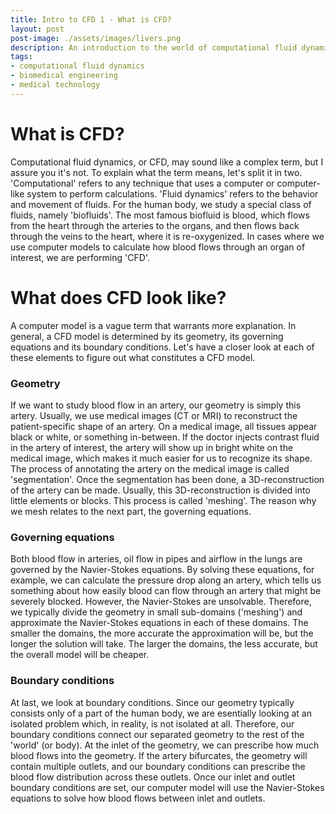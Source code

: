 ```yaml
---
title: Intro to CFD 1 - What is CFD? 
layout: post
post-image: ./assets/images/livers.png
description: An introduction to the world of computational fluid dynamics.
tags:
- computational fluid dynamics
- biomedical engineering
- medical technology
---
```


# What is CFD?

Computational fluid dynamics, or CFD, may sound like a complex term, but I assure you it's not. To explain what the term means, let's split it in two. 'Computational' refers to any technique that uses a computer or computer-like system to perform calculations. 'Fluid dynamics' refers to the behavior and movement of fluids. For the human body, we study a special class of fluids, namely 'biofluids'. The most famous biofluid is blood, which flows from the heart through the arteries to the organs, and then flows back through the veins to the heart, where it is re-oxygenized. In cases where we use computer models to calculate how blood flows through an organ of interest, we are performing 'CFD'. 

# What does CFD look like? 
A computer model is a vague term that warrants more explanation. In general, a CFD model is determined by its geometry, its governing equations and its boundary conditions. Let's have a closer look at each of these elements to figure out what constitutes a CFD model. 

### Geometry 
If we want to study blood flow in an artery, our geometry is simply this artery. Usually, we use medical images (CT or MRI) to reconstruct the patient-specific shape of an artery. On a medical image, all tissues appear black or white, or something in-between. If the doctor injects contrast fluid in the artery of interest, the artery will show up in bright white on the medical image, which makes it much easier for us to recognize its shape. The process of annotating the artery on the medical image is called 'segmentation'. Once the segmentation has been done, a 3D-reconstruction of the artery can be made. Usually, this 3D-reconstruction is divided into little elements or blocks. This process is called 'meshing'. The reason why we mesh relates to the next part, the governing equations. 

### Governing equations 
Both blood flow in arteries, oil flow in pipes and airflow in the lungs are governed by the Navier-Stokes equations. By solving these equations, for example, we can calculate the pressure drop along an artery, which tells us something about how easily blood can flow through an artery that might be severely blocked. However, the Navier-Stokes are unsolvable. Therefore, we typically divide the geometry in small sub-domains ('meshing') and approximate the Navier-Stokes equations in each of these domains. The smaller the domains, the more accurate the approximation will be, but the longer the solution will take. The larger the domains, the less accurate, but the overall model will be cheaper. 

### Boundary conditions 
At last, we look at boundary conditions. Since our geometry typically consists only of a part of the human body, we are esentially looking at an isolated problem which, in reality, is not isolated at all. Therefore, our boundary conditions connect our separated geometry to the rest of the 'world' (or body). At the inlet of the geometry, we can prescribe how much blood flows into the geometry. If the artery bifurcates, the geometry will contain multiple outlets, and our boundary conditions can prescribe the blood flow distribution across these outlets. Once our inlet and outlet boundary conditions are set, our computer model will use the Navier-Stokes equations to solve how blood flows between inlet and outlets. 